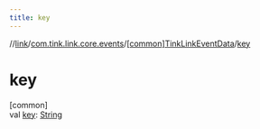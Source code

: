 ```yaml
---
title: key
---
```

//[link](../../../index.html)/[com.tink.link.core.events](../index.html)/[[common]TinkLinkEventData](index.html)/[key](key.html)



# key



[common]\
val [key](key.html): [String](https://kotlinlang.org/api/latest/jvm/stdlib/kotlin/-string/index.html)




